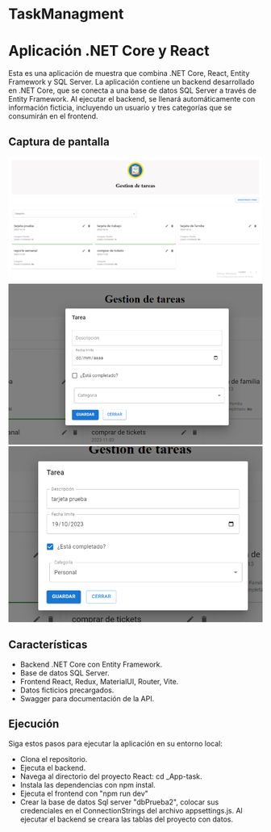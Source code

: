 # TaskManagment

# Aplicación .NET Core y React

Esta es una aplicación de muestra que combina .NET Core, React, Entity Framework y SQL Server. La aplicación contiene un backend desarrollado en .NET Core, que se conecta a una base de datos SQL Server a través de Entity Framework. 
Al ejecutar el backend, se llenará automáticamente con información ficticia, incluyendo un usuario y tres categorías que se consumirán en el frontend.

## Captura de pantalla
![Captura de pantalla](https://raw.githubusercontent.com/lcarriel-coder/TaskManagment/main/capturas/1.png)
![Captura de pantalla](https://raw.githubusercontent.com/lcarriel-coder/TaskManagment/main/capturas/2.png)
![Captura de pantalla](https://raw.githubusercontent.com/lcarriel-coder/TaskManagment/main/capturas/3.png)
## Características

- Backend .NET Core con Entity Framework.
- Base de datos SQL Server.
- Frontend React, Redux, MaterialUI, Router, Vite.
- Datos ficticios precargados.
- Swagger para documentación de la API.

## Ejecución

Siga estos pasos para ejecutar la aplicación en su entorno local:

- Clona el repositorio.
- Ejecuta el backend.
- Navega al directorio del proyecto React: cd _App-task.
- Instala las dependencias con npm instal.
- Ejecuta el frontend con "npm run dev"
- Crear la base de datos Sql server "dbPrueba2", colocar sus credenciales en el ConnectionStrings del archivo appsettings.js. Al ejecutar el backend se creara las tablas del proyecto con datos.


   
